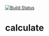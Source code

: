 [![Build Status](https://cloud.drone.io/api/badges/515hikaru/calculate/status.svg)](https://cloud.drone.io/515hikaru/calculate)

# calculate
